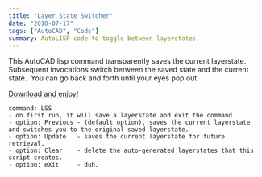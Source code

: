 ```yaml
---
title: "Layer State Switcher"
date: "2010-07-17"
tags: ["AutoCAD", "Code"]
summary: AutoLISP code to toggle between layerstates.
---
```


This AutoCAD lisp command transparently saves the current layerstate.  Subsequent invocations switch between the saved state and the current state.  You can go back and forth until your eyes pop out.

[Download and enjoy!](https://scenic-shop.com/files/cad/lisp/LayerStateSwitcher.lsp)

```
command: LSS
- on first run, it will save a layerstate and exit the command
- option: Previous - (default option), saves the current layerstate and switches you to the original saved layerstate.
- option: Update   - saves the current layerstate for future retrieval.
- option: Clear    - delete the auto-generated layerstates that this script creates. 
- option: eXit     - duh.
```
